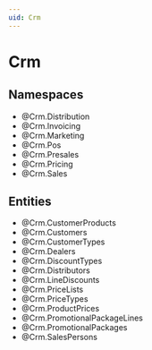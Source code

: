 ```yaml
---
uid: Crm
---
```

# Crm

## Namespaces
- @Crm.Distribution  
- @Crm.Invoicing  
- @Crm.Marketing  
- @Crm.Pos  
- @Crm.Presales  
- @Crm.Pricing  
- @Crm.Sales  

## Entities
- @Crm.CustomerProducts  
- @Crm.Customers  
- @Crm.CustomerTypes  
- @Crm.Dealers  
- @Crm.DiscountTypes  
- @Crm.Distributors  
- @Crm.LineDiscounts  
- @Crm.PriceLists  
- @Crm.PriceTypes  
- @Crm.ProductPrices  
- @Crm.PromotionalPackageLines  
- @Crm.PromotionalPackages  
- @Crm.SalesPersons  

